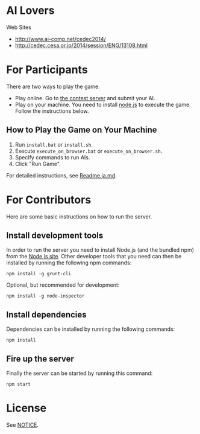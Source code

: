 # AI Lovers

Web Sites
- http://www.ai-comp.net/cedec2014/
- http://cedec.cesa.or.jp/2014/session/ENG/13108.html

# For Participants

There are two ways to play the game.

- Play online. Go to [the contest server](arena.ai-comp.net) and submit your AI.
- Play on your machine. You need to install [node.js](http://nodejs.org/) to execute the game. Follow the instructions below.

## How to Play the Game on Your Machine

1. Run `install.bat` or `install.sh`.
2. Execute `execute_on_browser.bat` or `execute_on_browser.sh`.
3. Specify commands to run AIs.
4. Click "Run Game".

For detailed instructions, see [Readme.ja.md](Readme.ja.md).

# For Contributors
Here are some basic instructions on how to run the server.

## Install development tools
In order to run the server you need to install Node.js (and the bundled npm) from the [Node.js site](http://nodejs.org/).
Other developer tools that you need can then be installed by running the following npm commands:
```
npm install -g grunt-cli
```

Optional, but recommended for development:
```
npm install -g node-inspector
```

## Install dependencies
Dependencies can be installed by running the following commands:
```
npm install
```

## Fire up the server
Finally the server can be started by running this command:
```
npm start
```

# License

See [NOTICE](NOTICE).